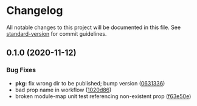 # Changelog

All notable changes to this project will be documented in this file. See [standard-version](https://github.com/conventional-changelog/standard-version) for commit guidelines.

## 0.1.0 (2020-11-12)

### Bug Fixes

- **pkg:** fix wrong dir to be published; bump version ([0631336](https://github.com/boneskull/mrca/commit/0631336ea6ddcea0e2cb888ee5c96c21590d6e89))
- bad prop name in workflow ([1020d86](https://github.com/boneskull/mrca/commit/1020d8600d2f843422affef31700db4b1fcfcb27))
- broken module-map unit test referencing non-existent prop ([f63e50e](https://github.com/boneskull/mrca/commit/f63e50e6e37fda6dccea862ce5fd841cf1574b25))
